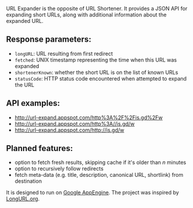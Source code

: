 URL Expander is the opposite of URL Shortener. It provides a JSON API for expanding short URLs, along with additional information about the expanded URL.

## Response parameters:
* `longURL`: URL resulting from first redirect
* `fetched`: UNIX timestamp representing the time when this URL was expanded
* `shortenerKnown`: whether the short URL is on the list of known URLs
* `statusCode`: HTTP status code encountered when attempted to expand the URL

## API examples:
* http://url-expand.appspot.com/http%3A%2F%2Fis.gd%2Fw
* http://url-expand.appspot.com/http%3A//is.gd/w
* http://url-expand.appspot.com/http://is.gd/w

## Planned features:
* option to fetch fresh results, skipping cache if it's older than *n* minutes
* option to recursively follow redirects
* fetch meta-data (e.g. title, description, canonical URL, shortlink) from destination

It is designed to run on [Google AppEngine](http://code.google.com/appengine/). The project was inspired by [LongURL.org](http://longurl.org/).
